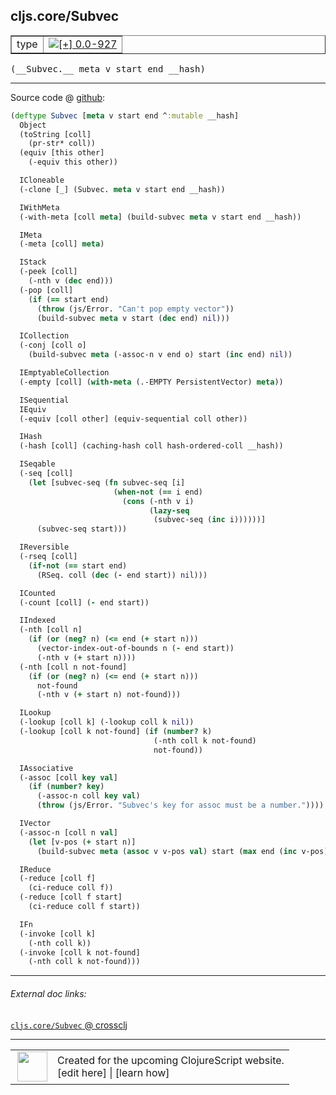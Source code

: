 ## cljs.core/Subvec



 <table border="1">
<tr>
<td>type</td>
<td><a href="https://github.com/cljsinfo/cljs-api-docs/tree/0.0-927"><img valign="middle" alt="[+] 0.0-927" title="Added in 0.0-927" src="https://img.shields.io/badge/+-0.0--927-lightgrey.svg"></a> </td>
</tr>
</table>


 <samp>
(__Subvec.__ meta v start end __hash)<br>
</samp>

---







Source code @ [github](https://github.com/clojure/clojurescript/blob/r2342/src/cljs/cljs/core.cljs#L4264-L4356):

```clj
(deftype Subvec [meta v start end ^:mutable __hash]
  Object
  (toString [coll]
    (pr-str* coll))
  (equiv [this other]
    (-equiv this other))

  ICloneable
  (-clone [_] (Subvec. meta v start end __hash))

  IWithMeta
  (-with-meta [coll meta] (build-subvec meta v start end __hash))

  IMeta
  (-meta [coll] meta)

  IStack
  (-peek [coll]
    (-nth v (dec end)))
  (-pop [coll]
    (if (== start end)
      (throw (js/Error. "Can't pop empty vector"))
      (build-subvec meta v start (dec end) nil)))

  ICollection
  (-conj [coll o]
    (build-subvec meta (-assoc-n v end o) start (inc end) nil))

  IEmptyableCollection
  (-empty [coll] (with-meta (.-EMPTY PersistentVector) meta))

  ISequential
  IEquiv
  (-equiv [coll other] (equiv-sequential coll other))

  IHash
  (-hash [coll] (caching-hash coll hash-ordered-coll __hash))

  ISeqable
  (-seq [coll]
    (let [subvec-seq (fn subvec-seq [i]
                       (when-not (== i end)
                         (cons (-nth v i)
                               (lazy-seq
                                (subvec-seq (inc i))))))]
      (subvec-seq start)))

  IReversible
  (-rseq [coll]
    (if-not (== start end)
      (RSeq. coll (dec (- end start)) nil)))

  ICounted
  (-count [coll] (- end start))

  IIndexed
  (-nth [coll n]
    (if (or (neg? n) (<= end (+ start n)))
      (vector-index-out-of-bounds n (- end start))
      (-nth v (+ start n))))
  (-nth [coll n not-found]
    (if (or (neg? n) (<= end (+ start n)))
      not-found
      (-nth v (+ start n) not-found)))

  ILookup
  (-lookup [coll k] (-lookup coll k nil))
  (-lookup [coll k not-found] (if (number? k)
                                (-nth coll k not-found)
                                not-found))

  IAssociative
  (-assoc [coll key val]
    (if (number? key)
      (-assoc-n coll key val)
      (throw (js/Error. "Subvec's key for assoc must be a number."))))

  IVector
  (-assoc-n [coll n val]
    (let [v-pos (+ start n)]
      (build-subvec meta (assoc v v-pos val) start (max end (inc v-pos)) nil)))

  IReduce
  (-reduce [coll f]
    (ci-reduce coll f))
  (-reduce [coll f start]
    (ci-reduce coll f start))

  IFn
  (-invoke [coll k]
    (-nth coll k))
  (-invoke [coll k not-found]
    (-nth coll k not-found)))
```

<!--
Repo - tag - source tree - lines:

 <pre>
clojurescript @ r2342
└── src
    └── cljs
        └── cljs
            └── <ins>[core.cljs:4264-4356](https://github.com/clojure/clojurescript/blob/r2342/src/cljs/cljs/core.cljs#L4264-L4356)</ins>
</pre>

-->

---



###### External doc links:

[`cljs.core/Subvec` @ crossclj](http://crossclj.info/fun/cljs.core.cljs/Subvec.html)<br>

---

 <table>
<tr><td>
<img valign="middle" align="right" width="48px" src="http://i.imgur.com/Hi20huC.png">
</td><td>
Created for the upcoming ClojureScript website.<br>
[edit here] | [learn how]
</td></tr></table>

[edit here]:https://github.com/cljsinfo/cljs-api-docs/blob/master/cljsdoc/cljs.core_Subvec.cljsdoc
[learn how]:https://github.com/cljsinfo/cljs-api-docs/wiki/cljsdoc-files

<!--

This information was too distracting to show to readers, but I'll leave it
commented here since it is helpful to:

- pretty-print the data used to generate this document
- and show how to retrieve that data



The API data for this symbol:

```clj
{:ns "cljs.core",
 :name "Subvec",
 :type "type",
 :signature ["[meta v start end __hash]"],
 :source {:code "(deftype Subvec [meta v start end ^:mutable __hash]\n  Object\n  (toString [coll]\n    (pr-str* coll))\n  (equiv [this other]\n    (-equiv this other))\n\n  ICloneable\n  (-clone [_] (Subvec. meta v start end __hash))\n\n  IWithMeta\n  (-with-meta [coll meta] (build-subvec meta v start end __hash))\n\n  IMeta\n  (-meta [coll] meta)\n\n  IStack\n  (-peek [coll]\n    (-nth v (dec end)))\n  (-pop [coll]\n    (if (== start end)\n      (throw (js/Error. \"Can't pop empty vector\"))\n      (build-subvec meta v start (dec end) nil)))\n\n  ICollection\n  (-conj [coll o]\n    (build-subvec meta (-assoc-n v end o) start (inc end) nil))\n\n  IEmptyableCollection\n  (-empty [coll] (with-meta (.-EMPTY PersistentVector) meta))\n\n  ISequential\n  IEquiv\n  (-equiv [coll other] (equiv-sequential coll other))\n\n  IHash\n  (-hash [coll] (caching-hash coll hash-ordered-coll __hash))\n\n  ISeqable\n  (-seq [coll]\n    (let [subvec-seq (fn subvec-seq [i]\n                       (when-not (== i end)\n                         (cons (-nth v i)\n                               (lazy-seq\n                                (subvec-seq (inc i))))))]\n      (subvec-seq start)))\n\n  IReversible\n  (-rseq [coll]\n    (if-not (== start end)\n      (RSeq. coll (dec (- end start)) nil)))\n\n  ICounted\n  (-count [coll] (- end start))\n\n  IIndexed\n  (-nth [coll n]\n    (if (or (neg? n) (<= end (+ start n)))\n      (vector-index-out-of-bounds n (- end start))\n      (-nth v (+ start n))))\n  (-nth [coll n not-found]\n    (if (or (neg? n) (<= end (+ start n)))\n      not-found\n      (-nth v (+ start n) not-found)))\n\n  ILookup\n  (-lookup [coll k] (-lookup coll k nil))\n  (-lookup [coll k not-found] (if (number? k)\n                                (-nth coll k not-found)\n                                not-found))\n\n  IAssociative\n  (-assoc [coll key val]\n    (if (number? key)\n      (-assoc-n coll key val)\n      (throw (js/Error. \"Subvec's key for assoc must be a number.\"))))\n\n  IVector\n  (-assoc-n [coll n val]\n    (let [v-pos (+ start n)]\n      (build-subvec meta (assoc v v-pos val) start (max end (inc v-pos)) nil)))\n\n  IReduce\n  (-reduce [coll f]\n    (ci-reduce coll f))\n  (-reduce [coll f start]\n    (ci-reduce coll f start))\n\n  IFn\n  (-invoke [coll k]\n    (-nth coll k))\n  (-invoke [coll k not-found]\n    (-nth coll k not-found)))",
          :title "Source code",
          :repo "clojurescript",
          :tag "r2342",
          :filename "src/cljs/cljs/core.cljs",
          :lines [4264 4356]},
 :full-name "cljs.core/Subvec",
 :full-name-encode "cljs.core_Subvec",
 :history [["+" "0.0-927"]]}

```

Retrieve the API data for this symbol:

```clj
;; from Clojure REPL
(require '[clojure.edn :as edn])
(-> (slurp "https://raw.githubusercontent.com/cljsinfo/cljs-api-docs/catalog/cljs-api.edn")
    (edn/read-string)
    (get-in [:symbols "cljs.core/Subvec"]))
```

-->
